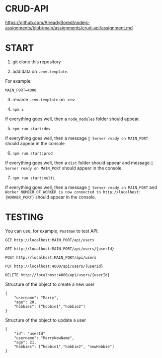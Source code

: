 # CRUD-API
https://github.com/AlreadyBored/nodejs-assignments/blob/main/assignments/crud-api/assignment.md

# START

1. git clone this repository

2. add data on `.env.template`.

For example:
```
MAIN_PORT=4000
```
3. rename `.env.template` on `.env`

4. `npm i`

If everything goes well, then a `node_modules` folder should appear.

5. `npm run start:dev`

If everything goes well, then a message `🚀 Server ready on MAIN_PORT` should appear in the console

6. `npm run start:prod`

If everything goes well, then a `dist` folder should appear and message `🚀 Server ready on MAIN_PORT` should appear in the console.

7. `npm run start:multi`

If everything goes well, then a message `🚀 Server ready on MAIN_PORT` and `Worker NUMBER_OF_WORKER is now connected to http://localhost:{WORKER_PORT}` should appear in the console. 

# TESTING 
You can use, for example, `Postman` to test API. 
```
GET http://localhost:MAIN_PORT/api/users

GET http://localhost:MAIN_PORT/api/users/{userId}

POST http://localhost:MAIN_PORT/api/users

PUT http://localhost:4000/api/users/{userId}

DELETE http://localhost:4000/api/users/{userId}
```
Structure of the object to create a new user
```
{
    "username": "Marry",
    "age": 20,
    "hobbies": [“hobbie1","hobbie2"]
}
```
Structure of the object to update a user
```
{
    "id": "userId"
    "username": "MarryNewName",
    "age": 21,
    "hobbies": [“hobbie1","hobbie2", "newHobbie"]
}
```